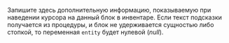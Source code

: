 Запишите здесь дополнительную информацию, показываемую при наведении курсора на данный блок в инвентаре. Если текст подсказки получается из процедуры, и блок не удерживается сущностью либо стопкой, то переменная `entity` будет нулевой (_null_).
